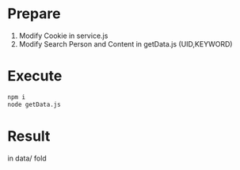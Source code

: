 

# Prepare
1. Modify Cookie in service.js
2. Modify Search Person and Content in getData.js (UID,KEYWORD)


# Execute
```bash
npm i
node getData.js
```

# Result
in data/ fold